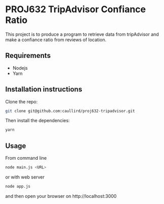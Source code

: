 # PROJ632 TripAdvisor Confiance Ratio
This project is to produce a program to retrieve data from tripAdvisor and make a confiance ratio from reviews of location.

## Requirements
- Nodejs
- Yarn

## Installation instructions
Clone the repo:

```bash
git clone git@github.com:caullird/proj632-tripadvisor.git
```

Then install the dependencies:

```bash
yarn
```

## Usage

From  command line

```sh
node main.js <URL>
```
or with web server
```sh
node app.js
```

and then open your browser on http://localhost:3000
